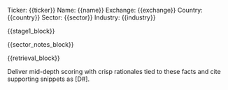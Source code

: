 Ticker: {{ticker}}
Name: {{name}}
Exchange: {{exchange}}
Country: {{country}}
Sector: {{sector}}
Industry: {{industry}}

{{stage1_block}}

{{sector_notes_block}}

{{retrieval_block}}

Deliver mid-depth scoring with crisp rationales tied to these facts and cite supporting snippets as [D#].
